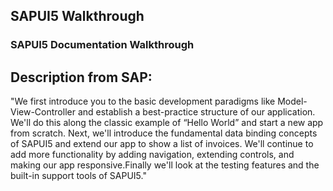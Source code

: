 ## SAPUI5 Walkthrough

### SAPUI5 Documentation Walkthrough

## Description from SAP:
"We first introduce you to the basic development paradigms like Model-View-Controller and establish a best-practice structure of our application. We'll do this along the classic example of “Hello World” and start a new app from scratch. Next, we'll introduce the fundamental data binding concepts of SAPUI5 and extend our app to show a list of invoices. We'll continue to add more functionality by adding navigation, extending controls, and making our app responsive.Finally we'll look at the testing features and the built-in support tools of SAPUI5."